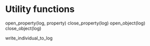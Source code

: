 # Utility functions
open_property(log, property)
close_property(log)
open_object(log)
close_object(log)

write_individual_to_log
